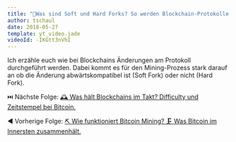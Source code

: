 ```yaml
---
title: "🍴Was sind Soft und Hard Forks? So werden Blockchain-Protokolle upgedatet."
author: tschaul
date: 2018-05-27
template: yt_video.jade
videoId: -IKGtt3nVhI
---
```


Ich erzähle euch wie bei Blockchains Änderungen am Protokoll durchgeführt werden. Dabei kommt es für den Mining-Prozess stark darauf an ob die Änderung abwärtskompatibel ist (Soft Fork) oder nicht (Hard Fork).

<span class="more"></span>

⏭️ Nächste Folge: [🕰️ Was hält Blockchains im Takt? Difficulty und Zeitstempel bei Bitcoin.](http://dasunwahrscheinliche.de/articles/cryptoeconomics_video_008/)

◀️ Vorherige Folge: [⛏️ Wie funktioniert Bitcoin Mining? 🗜️ Was Bitcoin im Innersten zusammenhält.](http://dasunwahrscheinliche.de/articles/cryptoeconomics_video_006/)